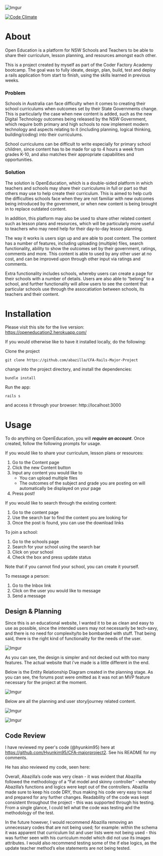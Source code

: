 ![Imgur](http://i.imgur.com/QJvxqa5.png)


[![Code Climate](https://codeclimate.com/github/abazilla/CFA-Rails-Major-Project/badges/gpa.svg)](https://codeclimate.com/github/abazilla/CFA-Rails-Major-Project)

# About
Open Education is a platform for NSW Schools and Teachers to be able to share their curriculum, lesson planning, and resources amongst each other.

This is a project created by myself as part of the Coder Factory Academy bootcamp. The goal was to fully ideate, design, plan, build, test and deploy a rails application from start to finish, using the skills learned in previous weeks.

### Problem
Schools in Australia can face difficulty when it comes to creating their school curriculums when outcomes set by their State Governments change. This is particularly the case when new content is added, such as the new Digital Technology outcomes being released by the NSW Government, which require both primary and high schools to now implement modern technology and aspects relating to it (including planning, logical thinking, building/coding) into their curriculums.

School curriculums can be difficult to write especially for primary school children, since content has to be made for up to 4 hours a week from grades K-10, and also matches their appropriate capabilities and opportunities.

### Solution
The solution is OpenEducation, which is a double-sided platform in which teachers and schools may share their curriculums in full or part so that others may use to help create their curriculum. This is aimed to help curb the difficulties schools face when they are not familiar with new outcomes being introduced by the government, or when new content is being brought in to replace outdated content.

In addition, this platform may also be used to share other related content such as lesson plans and resources, which will be particularly more useful to teachers who may need help for their day-to-day lesson planning.

The way it works is users sign up and are able to post content. The content has a number of features, including uploading (multiple) files, search functionality, ability to show the outcomes set by their government, ratings, comments and more. This content is able to used by any other user at no cost, and can be improved upon through other input via ratings and comments.

Extra functionality includes schools, whereby users can create a page for their schools with a number of details. Users are also able to “belong” to a school, and further functionality will allow users to see the content that particular schools use through the assocatiation between schools, its teachers and their content.

# Installation

Please visit this site for the live version: https://openeducation2.herokuapp.com/

If you would otherwise like to have it installed locally, do the following:

Clone the project

```
git clone https://github.com/abazilla/CFA-Rails-Major-Project
```

change into the project directory, and install the dependencies:

```
bundle install
```

Run the app:

```
rails s
```

and access it through your browser: http://localhost:3000

# Usage

To do anything on OpenEducation, you will ***require an account***. Once created, follow the following prompts for usage.

If you would like to share your curriculum, lesson plans or resources:

1. Go to the Content page
2. Click the new Content button
3. Input any content you would like to
      - You can upload multiple files
      - The outcomes of the subject and grade you are posting on will automatically be displayed on your page
4. Press post!

If you would like to search through the existing content:

1. Go to the content page
2. Use the search bar to find the content you are looking for
3. Once the post is found, you can use the download links

To join a school:

1. Go to the schools page
2. Search for your school using the search bar
3. Click on your school
4. Check the box and press update status

Note that if you cannot find your school, you can create it yourself.

To message a person:

1. Go to the Inbox link
2. Click on the user you would like to message
3. Send a message

## Design & Planning

Since this is an educational website, I wanted it to be as clean and easy to use as possible, since the intended users may not necessarily be tech-savy, and there is no need for complexity/to be bombarded with stuff. That being said, there is the right kind of functionality for the needs of the user.

![Imgur](http://i.imgur.com/rR8Z8lH.png)

As you can see, the design is simpler and not decked out with too many features. The actual website that i’ve made is a little different in the end.

Below is the Entity Relationship Diagram created in the planning stage. As you can see, the forums post were omitted as it was not an MVP feature necessary for the project at the moment.

![Imgur](http://i.imgur.com/hi6pKCA.png)

Below are all the planning and user story/journey related content.

![Imgur](http://i.imgur.com/BeVJGIv.png)

![Imgur](http://i.imgur.com/NwLhJiI.png)


## Code Review

I have reviewed my peer's code (@hyunkim95) here at https://github.com/Hyunkim95/CFA-majorproject2. See his README for my comments.

He has also reviewed my code, seen here:

Overall, Abazilla’s code was very clean - it was evident that Abazilla followed the methodology of a “Fat model and skinny controller” - whereby Abazilla’s functions and logics were kept out of the controllers.  Abazilla made sure to keep his code DRY, thus making his code very easy to read and prepared for any further changes. Readability of the code was kept consistent throughout the project - this was supported through his testing. From a single glance, I could tell what the code was testing and the methodology of the test.  

In the future however, I would recommend Abazilla removing an unnecessary codes that are not being used; for example: within the schema it was apparent that curriculum list and user lists were not being used - this was further seen with his curriculum model which did not use its images attributes. I would also recommend testing some of the if else logics, as the update teacher method’s else statements are not being tested.

